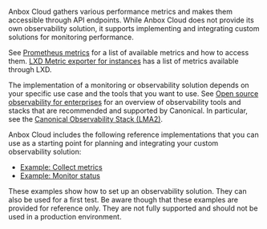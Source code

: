 Anbox Cloud gathers various performance metrics and makes them accessible through API endpoints. While Anbox Cloud does not provide its own observability solution, it supports implementing and integrating custom solutions for monitoring performance.

See [Prometheus metrics](https://discourse.ubuntu.com/t/prometheus-metrics/19521) for a list of available metrics and how to access them. [LXD Metric exporter for instances](https://discuss.linuxcontainers.org/t/lxd-metric-exporter-for-instances/11735) has a list of metrics available through LXD.

The implementation of a monitoring or observability solution depends on your specific use case and the tools that you want to use. See [Open source observability for enterprises](https://ubuntu.com/observability) for an overview of observability tools and stacks that are recommended and supported by Canonical. In particular, see the [Canonical Observability Stack (LMA2)](https://juju.is/docs/lma2).

Anbox Cloud includes the following reference implementations that you can use as a starting point for planning and integrating your custom observability solution:

- [Example: Collect metrics](tbd)
- [Example: Monitor status](tbd)

These examples show how to set up an observability solution. They can also be used for a first test. Be aware though that these examples are provided for reference only. They are not fully supported and should not be used in a production environment.
